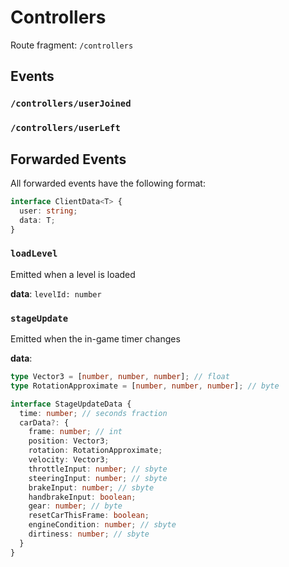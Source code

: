 # Controllers

Route fragment: `/controllers`

## Events

### `/controllers/userJoined`
### `/controllers/userLeft`

## Forwarded Events

All forwarded events have the following format:
```ts
interface ClientData<T> {
  user: string;
  data: T;
}
```

### `loadLevel`

Emitted when a level is loaded

**data**: `levelId: number`

### `stageUpdate`

Emitted when the in-game timer changes

**data**:
```ts
type Vector3 = [number, number, number]; // float
type RotationApproximate = [number, number, number]; // byte

interface StageUpdateData {
  time: number; // seconds fraction
  carData?: {
    frame: number; // int
    position: Vector3;
    rotation: RotationApproximate;
    velocity: Vector3;
    throttleInput: number; // sbyte
    steeringInput: number; // sbyte
    brakeInput: number; // sbyte
    handbrakeInput: boolean;
    gear: number; // byte
    resetCarThisFrame: boolean;
    engineCondition: number; // sbyte
    dirtiness: number; // sbyte
  }
}
```
